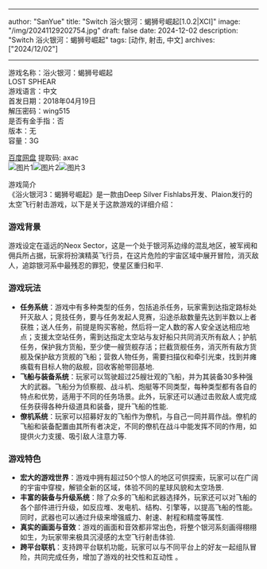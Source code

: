 
---
author: "SanYue"
title: "Switch 浴火银河：蝎狮号崛起[1.0.2|XCI]"
image: "/img/20241129202754.jpg"
draft: false
date: 2024-12-02
description: "Switch 浴火银河：蝎狮号崛起"
tags: [动作, 射击, 中文]
archives: ["2024/12/02"]

---

游戏名称：浴火银河：蝎狮号崛起   
LOST SPHEAR    
游戏语言：中文  
首发日期：2018年04月19日  
解压密码：wing515  
是否有金手指：否  
版本：无   
容量：3G

[百度网盘](https://pan.baidu.com/s/1tlzr3IEMImuu1vLREWM60Q) 提取码: axac  
![图片1](/img/07WCj8.jpg)![图片2](/img/86hbLn.jpg)![图片3](/img/00xwo3.jpg)  

游戏简介  
《浴火银河3：蝎狮号崛起》是一款由Deep Silver Fishlabs开发、Plaion发行的太空飞行射击游戏，以下是关于这款游戏的详细介绍：

### 游戏背景
游戏设定在遥远的Neox Sector，这是一个处于银河系边缘的混乱地区，被军阀和佣兵所占据，玩家将扮演精英飞行员，在这片危险的宇宙区域中展开冒险，消灭敌人，追踪银河系中最残忍的罪犯，使星区重归和平.

### 游戏玩法
- **任务系统**：游戏中有多种类型的任务，包括追杀任务，玩家需到达指定路标处歼灭敌人；竞技任务，要与任务发起人竞赛，沿途杀敌数量先达到半数以上者获胜；送人任务，前提是购买客舱，然后将一定人数的客人安全送达相应地点；支援太空站任务，需到达指定太空站与友好船只共同消灭所有敌人；护航任务，保护我方货船，至少使一艘货舰存活；拦截货舰任务，消灭所有敌方货舰及保护敌方货舰的飞船；营救人物任务，需要扫描仪和牵引光束，找到并瘫痪载有目标人物的敌舰，回收客舱带回基地.
- **飞船与装备系统**：玩家可以驾驶超过25艘壮观的飞船，并为其装备30多种强大的武器。飞船分为侦察舰、战斗机、炮艇等不同类型，每种类型都有各自的特点和优势，适用于不同的任务场景。此外，玩家还可以通过击败敌人或完成任务获得各种升级道具和装备，提升飞船的性能.
- **僚机系统**：玩家可以招募好友的飞船作为僚机，与自己一同并肩作战。僚机的飞船和装备配置由其所有者决定，不同的僚机在战斗中能发挥不同的作用，如提供火力支援、吸引敌人注意力等.

### 游戏特色
- **宏大的游戏世界**：游戏中拥有超过50个惊人的地区可供探索，玩家可以在广阔的宇宙中穿梭，解锁全新的区域，体验不同的星球风貌和太空场景.
- **丰富的装备与升级系统**：除了众多的飞船和武器选择外，玩家还可以对飞船的各个部件进行升级，如反应堆、发电机、结构、引擎等，以提高飞船的性能。同时，武器也可以通过升级来增强威力、射速、射程和精度等属性.
- **真实的画面与音效**：游戏的画面和音效都非常出色，将整个银河系刻画得栩栩如生，为玩家带来极具沉浸感的太空飞行射击体验.
- **跨平台联机**：支持跨平台联机功能，玩家可以与不同平台上的好友一起组队冒险，共同完成任务，增加了游戏的社交性和互动性 。
